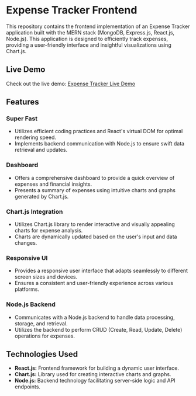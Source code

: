 # Expense Tracker Frontend

This repository contains the frontend implementation of an Expense Tracker application built with the MERN stack (MongoDB, Express.js, React.js, Node.js). This application is designed to efficiently track expenses, providing a user-friendly interface and insightful visualizations using Chart.js.

## Live Demo

Check out the live demo: [Expense Tracker Live Demo](https://expensetracker-we50.onrender.com/)

## Features

### Super Fast
- Utilizes efficient coding practices and React's virtual DOM for optimal rendering speed.
- Implements backend communication with Node.js to ensure swift data retrieval and updates.

### Dashboard
- Offers a comprehensive dashboard to provide a quick overview of expenses and financial insights.
- Presents a summary of expenses using intuitive charts and graphs generated by Chart.js.

### Chart.js Integration
- Utilizes Chart.js library to render interactive and visually appealing charts for expense analysis.
- Charts are dynamically updated based on the user's input and data changes.

### Responsive UI
- Provides a responsive user interface that adapts seamlessly to different screen sizes and devices.
- Ensures a consistent and user-friendly experience across various platforms.

### Node.js Backend
- Communicates with a Node.js backend to handle data processing, storage, and retrieval.
- Utilizes the backend to perform CRUD (Create, Read, Update, Delete) operations for expenses.

## Technologies Used

- **React.js:** Frontend framework for building a dynamic user interface.
- **Chart.js:** Library used for creating interactive charts and graphs.
- **Node.js:** Backend technology facilitating server-side logic and API endpoints.

